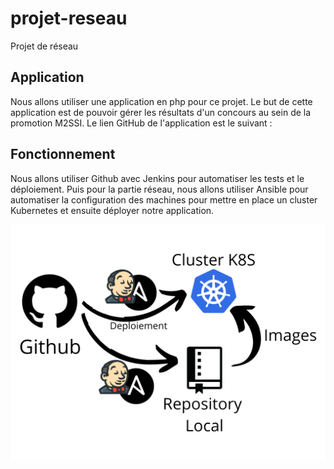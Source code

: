 # projet-reseau
Projet de réseau

## Application

Nous allons utiliser une application en php pour ce projet. Le but de cette application est de pouvoir gérer les résultats d'un concours au sein de la promotion M2SSI.
Le lien GitHub de l'application est le suivant :


## Fonctionnement

Nous allons utiliser Github avec Jenkins pour automatiser les tests et le déploiement.
Puis pour la partie réseau, nous allons utiliser Ansible pour automatiser la configuration des machines pour mettre en place un cluster Kubernetes et ensuite déployer notre application.

![Alt text](images/infra.png?raw=true "Infrastructure")